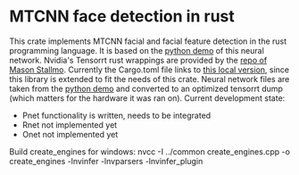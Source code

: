 # MTCNN face detection in rust
This crate implements MTCNN facial and facial feature detection in the rust programming language.
It is based on the [python demo](https://github.com/jkjung-avt/tensorrt_demos) of this neural network.
Nvidia's Tensorrt rust wrappings are provided by the [repo of Mason Stallmo](https://github.com/mstallmo/tensorrt-rs). Currently the Cargo.toml file links to [this local version](https://github.com/vansweej/tensorrt-rs), since this library is extended to fit the needs of this crate.
Neural network files are taken from the [python demo](https://github.com/jkjung-avt/tensorrt_demos) and converted to an optimized tensorrt dump (which matters for the hardware it was ran on). 
Current development state:
* Pnet functionality is written, needs to be integrated
* Rnet not implemented yet
* Onet not implemented yet

Build create_engines for windows:
nvcc -I ../common create_engines.cpp -o create_engines -lnvinfer -lnvparsers -lnvinfer_plugin

